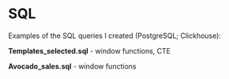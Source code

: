 # SQL
Examples of the SQL queries I created (PostgreSQL; Clickhouse):

**Templates_selected.sql** - window functions, CTE

**Avocado_sales.sql** - window functions
